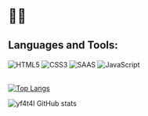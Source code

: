 # 🗿🍷

## Languages and Tools:
<section style="display: inline_block">
    <img align="center" src="https://img.shields.io/badge/HTML5-E34F26?style=for-the-badge&logo=html5&logoColor=white" alt="HTML5" />
    <img align="center" src="https://img.shields.io/badge/CSS3-1572B6?style=for-the-badge&logo=css3&logoColor=white" alt="CSS3" />
    <img align="center" src="https://img.shields.io/badge/Sass-CC6699?style=for-the-badge&logo=sass&logoColor=white" alt="SAAS" />
    <img align="center" src="https://img.shields.io/badge/JavaScript-F7DF1E?style=for-the-badge&logo=javascript&logoColor=black" alt="JavaScript" />
</section><br>

[![Top Langs](https://github-readme-stats.vercel.app/api/top-langs/?username=Rangel7y&layout=compact)](https://github.com/Rangel7y/github-readme-stats)

![yf4t4l GitHub stats](https://github-readme-stats.vercel.app/api?username=Rangel7y&show_icons=true&theme=radical)
